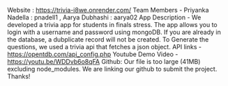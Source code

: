 Website : https://trivia-i8we.onrender.com/
Team Members - Priyanka Nadella : pnadell1 , Aarya Dubhashi : aarya02
App Description - We developed a trivia app for students in finals stress. 
The app allows you to login with a username and password using mongoDB. If you are already in the database, a dubplicate record will not be created.
To Generate the questions, we used a trivia api that fetches a json object.
API links - https://opentdb.com/api_config.php
Youtube Demo Video - https://youtu.be/WDDvb6o8qFA
Github: Our file is too large (41MB) excluding node_modules. We are linking our github to submit the project. Thanks!
